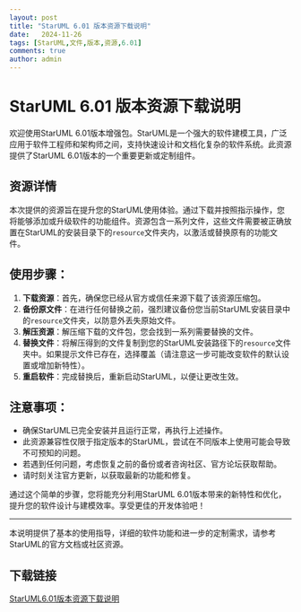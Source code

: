 ```yaml
---
layout: post
title: "StarUML 6.01 版本资源下载说明"
date:   2024-11-26
tags: [StarUML,文件,版本,资源,6.01]
comments: true
author: admin
---
```

# StarUML 6.01 版本资源下载说明

欢迎使用StarUML 6.01版本增强包。StarUML是一个强大的软件建模工具，广泛应用于软件工程师和架构师之间，支持快速设计和文档化复杂的软件系统。此资源提供了StarUML 6.01版本的一个重要更新或定制组件。

## 资源详情

本次提供的资源旨在提升您的StarUML使用体验。通过下载并按照指示操作，您将能够添加或升级软件的功能组件。资源包含一系列文件，这些文件需要被正确放置在StarUML的安装目录下的`resource`文件夹内，以激活或替换原有的功能文件。

## 使用步骤：

1. **下载资源**：首先，确保您已经从官方或信任来源下载了该资源压缩包。
2. **备份原文件**：在进行任何替换之前，强烈建议备份您当前StarUML安装目录中的`resource`文件夹，以防意外丢失原始文件。
3. **解压资源**：解压缩下载的文件包，您会找到一系列需要替换的文件。
4. **替换文件**：将解压得到的文件复制到您的StarUML安装路径下的`resource`文件夹中。如果提示文件已存在，选择覆盖（请注意这一步可能改变软件的默认设置或增加新特性）。
5. **重启软件**：完成替换后，重新启动StarUML，以便让更改生效。

## 注意事项：

- 确保StarUML已完全安装并且运行正常，再执行上述操作。
- 此资源兼容性仅限于指定版本的StarUML，尝试在不同版本上使用可能会导致不可预知的问题。
- 若遇到任何问题，考虑恢复之前的备份或者咨询社区、官方论坛获取帮助。
- 请时刻关注官方更新，以获取最新的功能和修复。

通过这个简单的步骤，您将能充分利用StarUML 6.01版本带来的新特性和优化，提升您的软件设计与建模效率。享受更佳的开发体验吧！

---

本说明提供了基本的使用指导，详细的软件功能和进一步的定制需求，请参考StarUML的官方文档或社区资源。

## 下载链接

[StarUML6.01版本资源下载说明](https://pan.quark.cn/s/6fab3b52b2c8)